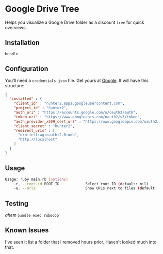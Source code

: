 # Google Drive Tree

Helps you visualize a Google Drive folder as a discount `tree` for quick overviews.

## Installation

`bundle`

## Configuration

You'll need a `credentials.json` file. Get yours at [Google](https://developers.google.com/drive/api/v3/quickstart/ruby). It will have this structure:

```json
{
  "installed" : {
    "client_id" : "hunter2.apps.googleusercontent.com",
    "project_id" : "hunter2",
    "auth_uri" : "https://accounts.google.com/o/oauth2/auth",
    "token_uri" : "https://www.googleapis.com/oauth2/v3/token",
    "auth_provider_x509_cert_url" : "https://www.googleapis.com/oauth2/v1/certs",
    "client_secret" : "hunter2",
    "redirect_uris" : [
      "urn:ietf:wg:oauth:2.0:oob",
      "http://localhost"
    ]
  }
}
```

## Usage

```bash
Usage: ruby main.rb [options]
    -r, --root-id ROOT_ID            Select root ID (default: nil)
    -u, --urls                       Show URLs next to files (default: false)
```

## Testing

*ahem* `bundle exec rubocop`

## Known Issues

I've seen it list a folder that I removed hours prior. Haven't looked much into that.

